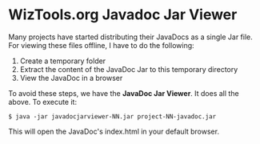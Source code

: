 # WizTools.org Javadoc Jar Viewer

Many projects have started distributing their JavaDocs as a single Jar file. For viewing these files offline, I have to do the following:

1. Create a temporary folder
2. Extract the content of the JavaDoc Jar to this temporary directory
3. View the JavaDoc in a browser

To avoid these steps, we have the **JavaDoc Jar Viewer**. It does all the above. To execute it:

    $ java -jar javadocjarviewer-NN.jar project-NN-javadoc.jar

This will open the JavaDoc's index.html in your default browser.

